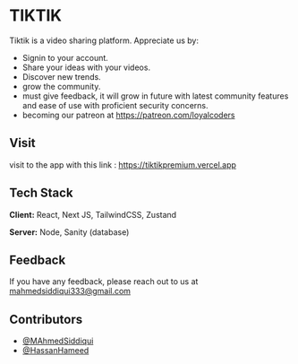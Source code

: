 
# TIKTIK

Tiktik is a video sharing platform. Appreciate us by:
- Signin to your account.
- Share your ideas with your videos.
- Discover new trends.
- grow the community.
- must give feedback, it will grow in future with latest community features and ease of use with proficient security concerns. 
- becoming our patreon at https://patreon.com/loyalcoders






## Visit

visit to the app with this link : https://tiktikpremium.vercel.app




## Tech Stack

**Client:** React, Next JS, TailwindCSS, Zustand 

**Server:** Node, Sanity (database)


## Feedback

If you have any feedback, please reach out to us at mahmedsiddiqui333@gmail.com


## Contributors

- [@MAhmedSiddiqui](https://www.github.com/octokatherine)
- [@HassanHameed](https://github.com/this-is-hassy)

